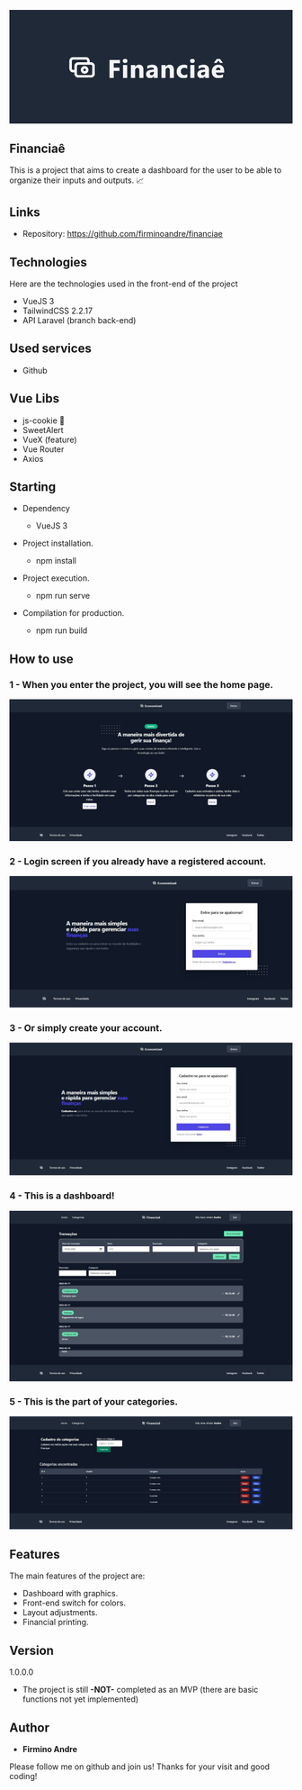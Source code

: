 ![Logo of the project](https://github.com/firminoandre/financiae/blob/front-end/public/readme/logobanner.png)


## Financiaê
This is a project that aims to create a dashboard for the user to be able to organize their inputs and outputs. 📈

## Links
  - Repository: https://github.com/firminoandre/financiae

## Technologies 

Here are the technologies used in the front-end of the project

* VueJS 3
* TailwindCSS 2.2.17
* API Laravel (branch back-end)

## Used services

* Github

## Vue Libs

* js-cookie 🍪
* SweetAlert 
* VueX (feature)
* Vue Router
* Axios


## Starting

* Dependency
  - VueJS 3

* Project installation.
  - npm install
  
* Project execution.
  - npm run serve
  
* Compilation for production.
  - npm run build
  


## How to use

### 1 - When you enter the project, you will see the home page.

![Homepage image](https://raw.githubusercontent.com/firminoandre/financiae/front-end/public/readme/home.png)

### 2 - Login screen if you already have a registered account.

![Login](https://raw.githubusercontent.com/firminoandre/financiae/front-end/public/readme/login.png)

### 3 - Or simply create your account.

![Sign up](https://raw.githubusercontent.com/firminoandre/financiae/front-end/public/readme/cadastro.png)

### 4 - This is a dashboard!

![Dashboard](https://raw.githubusercontent.com/firminoandre/financiae/front-end/public/readme/dash2.png)


### 5 - This is the part of your categories.

![Dashboard](https://raw.githubusercontent.com/firminoandre/financiae/front-end/public/readme/categorias.png)


## Features

The main features of the project are:
 - Dashboard with graphics.
 - Front-end switch for colors.
 - Layout adjustments.
 - Financial printing.


  ## Version

  1.0.0.0
  - The project is still **-NOT-** completed as an MVP (there are basic functions not yet implemented)


  ## Author

  * **Firmino Andre** 

  Please follow me on github and join us!
  Thanks for your visit and good coding!